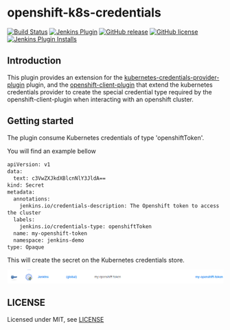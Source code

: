 # openshift-k8s-credentials

[![Build Status](https://ci.jenkins.io/job/Plugins/job/openshift-k8s-credentials-plugin/job/main/badge/icon)](https://ci.jenkins.io/job/Plugins/job/openshift-k8s-credentials-plugin/job/main/)
[![Jenkins Plugin](https://img.shields.io/jenkins/plugin/v/openshift-k8s-credentials.svg)](https://plugins.jenkins.io/openshift-k8s-credentials)
[![GitHub release](https://img.shields.io/github/release/jenkinsci/openshift-k8s-credentials-plugin.svg?label=changelog)](https://github.com/jenkinsci/openshift-k8s-credentials-plugin/releases/latest)
[![GitHub license](https://img.shields.io/github/license/jenkinsci/openshift-k8s-credentials-plugin)](https://github.com/jenkinsci/openshift-k8s-credentials-plugin/blob/master/LICENSE.md)
[![Jenkins Plugin Installs](https://img.shields.io/jenkins/plugin/i/openshift-k8s-credentials.svg?color=blue)](https://plugins.jenkins.io/openshift-k8s-credentials)

## Introduction

This plugin provides an extension for the [kubernetes-credentials-provider-plugin](https://github.com/jenkinsci/kubernetes-credentials-provider-plugin)
plugin, and the [openshift-client-plugin](https://github.com/jenkinsci/openshift-client-plugin) that extend the kubernetes credentials provider to create the special credential type required by the openshift-client-plugin when interacting with an openshift cluster.

## Getting started

The plugin consume Kubernetes credentials of type 'openshiftToken'.

You will find an example bellow

```
apiVersion: v1
data:
  text: c3VwZXJkdXBlcnNlY3JldA==
kind: Secret
metadata:
  annotations:
    jenkins.io/credentials-description: The Openshift token to access the cluster
  labels:
    jenkins.io/credentials-type: openshiftToken
  name: my-openshift-token
  namespace: jenkins-demo
type: Opaque
```

This will create the secret on the Kubernetes credentials store.

![](openshift_token.png)

## LICENSE

Licensed under MIT, see [LICENSE](LICENSE.md)
